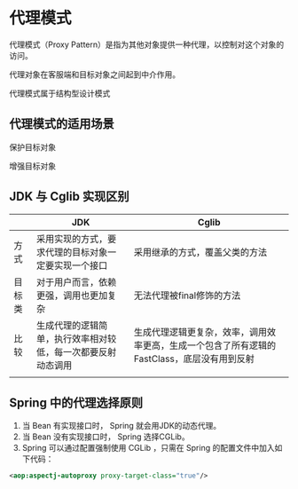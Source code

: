 # 代理模式

代理模式（Proxy Pattern）是指为其他对象提供一种代理，以控制对这个对象的访问。

代理对象在客服端和目标对象之间起到中介作用。

代理模式属于结构型设计模式

## 代理模式的适用场景

保护目标对象

增强目标对象

## JDK 与 Cglib 实现区别

|        | JDK                                                          | Cglib                                                        |
| ------ | ------------------------------------------------------------ | ------------------------------------------------------------ |
| 方式   | 采用实现的方式，要求代理的目标对象一定要实现一个接口         | 采用继承的方式，覆盖父类的方法                               |
| 目标类 | 对于用户而言，依赖更强，调用也更加复杂                       | 无法代理被final修饰的方法                                    |
| 比较   | 生成代理的逻辑简单，执行效率相对较低，每一次都要反射动态调用 | 生成代理逻辑更复杂，效率，调用效率更高，生成一个包含了所有逻辑的FastClass，底层没有用到反射 |
|        |                                                              |                                                              |

## Spring 中的代理选择原则

1. 当 Bean 有实现接口时， Spring 就会用JDK的动态代理。
2. 当 Bean 没有实现接口时， Spring 选择CGLib。
3. Spring 可以通过配置强制使用 CGLib ，只需在 Spring 的配置文件中加入如下代码：

```xml
<aop:aspectj-autoproxy proxy-target-class="true"/>
```
